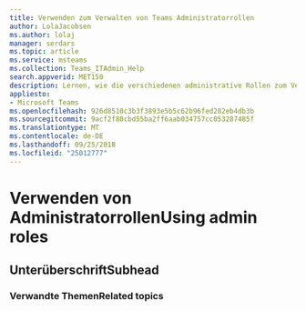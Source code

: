 ```yaml
---
title: Verwenden zum Verwalten von Teams Administratorrollen
author: LolaJacobsen
ms.author: lolaj
manager: serdars
ms.topic: article
ms.service: msteams
ms.collection: Teams_ITAdmin_Help
search.appverid: MET150
description: Lernen, wie die verschiedenen administrative Rollen zum Verwalten von Teams verwendet.
appliesto:
- Microsoft Teams
ms.openlocfilehash: 926d8510c3b3f3893e5b5c62b96fed282eb4db3b
ms.sourcegitcommit: 9acf2f80cbd55ba2ff6aab034757cc053287485f
ms.translationtype: MT
ms.contentlocale: de-DE
ms.lasthandoff: 09/25/2018
ms.locfileid: "25012777"
---
```

# <a name="using-admin-roles"></a><span data-ttu-id="4dafc-103">Verwenden von Administratorrollen</span><span class="sxs-lookup"><span data-stu-id="4dafc-103">Using admin roles</span></span>

## <a name="subhead"></a><span data-ttu-id="4dafc-104">Unterüberschrift</span><span class="sxs-lookup"><span data-stu-id="4dafc-104">Subhead</span></span>

### <a name="related-topics"></a><span data-ttu-id="4dafc-105">Verwandte Themen</span><span class="sxs-lookup"><span data-stu-id="4dafc-105">Related topics</span></span>